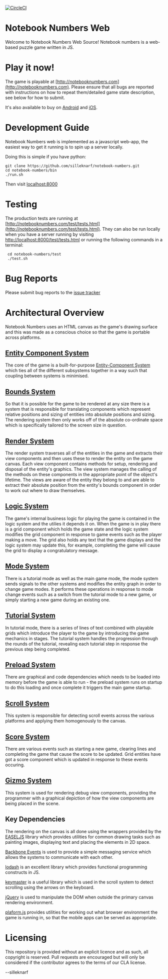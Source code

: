 [![CircleCI](https://circleci.com/gh/silleknarf/notebook-numbers.svg?style=shield)](https://circleci.com/gh/silleknarf/notebook-numbers)

Notebook Numbers Web
====================

Welcome to Notebook Numbers Web Source! Notebook numbers is a web-based puzzle game written in JS.

Play it now!
============

The game is playable at [http://notebooknumbers.com](http://notebooknumbers.com). Please ensure that all bugs are reported with instructions on how to repeat them/detailed game state description, see below for how to submit. 

It's also available to buy on [Android](https://play.google.com/store/apps/details?id=com.silleknarf.notebooknumbers&hl=en) and [iOS](https://itunes.apple.com/app/noteboook-numbers/id1262922571).

Development Guide
=================

Notebook Numbers web is implemented as a javascript web-app, the easiest way to get it running is to spin up a server locally.

Doing this is simple if you have python:

    git clone https://github.com/silleknarf/notebook-numbers.git
    cd notebook-numbers/bin
    ./run.sh

Then visit [localhost:8000](localhost:8000)

Testing
=======

The production tests are running at [http://notebooknumbers.com/test/tests.html](http://notebooknumbers.com/test/tests.html).
They can also be run locally when you have a server running by visiting [http://localhost:8000/test/tests.html](http://localhost:8000/test/tests.html) or running the following commands in a terminal:

     cd notebook-numbers/test
     ./test.sh

Bug Reports
===========

Please submit bug reports to the [issue tracker](https://github.com/silleknarf/notebook-numbers/issues)

Architectural Overview
======================

Notebook Numbers uses an HTML canvas as the game's drawing surface and this was made as a conscious choice so that the game is portable across platforms. 

## [Entity Component System](src/ecs/ecs.js)
The core of the game is a built-for-purpose [Entity-Component System](https://en.wikipedia.org/wiki/Entity%E2%80%93component%E2%80%93system) which ties all of the different subsystems together in a way such that coupling between systems is minimised.

## [Bounds System](src/systems/bounds_system.js)

So that it is possible for the game to be rendered at any size there is a system that is responsible for translating components which represent relative positions and sizing of entities into absolute positions and sizing. The rendering system then only works off of the absolute co-ordinate space which is specifically tailored to the screen size in question.

## [Render System](src/systems/render_system.js)

The render system traverses all of the entities in the game and extracts their view components and then uses these to render the entity on the game canvas. Each view component contains methods for setup, rendering and disposal of the entity's graphics. The view system manages the calling of the methods on these components in the appropriate point of the object's lifetime. The views are aware of the entity they belong to and are able to extract their absolute position from the entity's bounds component in order to work out where to draw themselves.

## [Logic System](src/systems/logic_system.js)

The game's internal business logic for playing the game is contained in the logic system and the utilies it depends it on. When the game is in play there is a grid component which holds the game state and the logic system modifies the grid component in response to game events such as the player making a move. The grid also holds any text that the game displays and the logic system may update this, for example, completing the game will cause the grid to display a congratulatory message.

## [Mode System](src/systems/mode_systems.js)

There is a tutorial mode as well as the main game mode, the mode system sends signals to the other systems and modifies the entity graph in order to change game modes. It performs these operations in response to mode change events such as a switch from the tutorial mode to a new game, or simply starting a new game during an existing one.

## [Tutorial System](src/systems/tutorial_system.js)

In tutorial mode, there is a series of lines of text combined with playable grids which introduce the player to the game by introducing the game mechanics in stages. The tutorial system handles the progression through the rounds of the tutorial, revealing each tutorial step in response the previous step being completed.

## [Preload System](src/systems/preload_system.js)

There are graphical and code dependencies which needs to be loaded into memory before the game is able to run - the preload system runs on startup to do this loading and once complete it triggers the main game startup.

## [Scroll System](src/systems/scroll_system.js)

This system is responsible for detecting scroll events across the various platforms and applying them homogenously to the canvas.

## [Score System](src/systems/score_system.js)

There are various events such as starting a new game, clearing lines and completing the game that cause the score to be updated. Grid entities have got a score component which is updated in response to these events occuring.

## [Gizmo System](src/systems/gizmo_system.js)

This system is used for rendering debug view components, providing the programmer with a graphical depiction of how the view components are being placed in the scene.

## Key Dependencies

The rendering on the canvas is all done using the wrappers provided by the [EASELJS](http://www.createjs.com/easeljs) library which provides utilities for common drawing tasks such as painting images, displaying text and placing the elements in 2D space.

[Backbone Events](http://backbonejs.org/#Events) is used to provide a simple messaging service which allows the systems to communicate with each other.

[lodash](https://lodash.com/) is an excellent library which provides functional programming constructs in JS.

[keymaster](https://github.com/madrobby/keymaster) is a useful library which is used in the scroll system to detect scrolling using the arrows on the keyboard.

[jQuery](https://jquery.com/) is used to manipulate the DOM when outside the primary canvas rendering environment.

[plaform.js](https://github.com/bestiejs/platform.js/) provides utilities for working out what browser environment the game is running in, so that the mobile apps can be served as appropriate.

Licensing
=========

This repository is provided without an explicit licence and as such, all copyright is reserved. 
Pull requests are encouraged but will only be considered if the contributor agrees to the terms of our CLA license.

--silleknarf